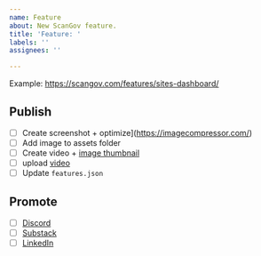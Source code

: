 ```yaml
---
name: Feature
about: New ScanGov feature.
title: 'Feature: '
labels: ''
assignees: ''

---
```


Example: https://scangov.com/features/sites-dashboard/

## Publish

- [ ] Create screenshot + optimize](https://imagecompressor.com/)
- [ ] Add image to assets folder
- [ ] Create video + [image thumbnail](https://www.figma.com/design/GsHY2OGkxXmlcKhREfaKY0/ScanGov-brand-assets?node-id=0-1&t=GM82sxHYJQVR3DT2-1)
- [ ] upload [video](https://www.youtube.com/@scangov)
- [ ] Update `features.json`

## Promote
- [ ] [Discord](https://discord.gg/EPCXEMAX5y)
- [ ] [Substack](https://scangov.substack.com/)
- [ ] [LinkedIn](https://www.linkedin.com/company/scangov)
